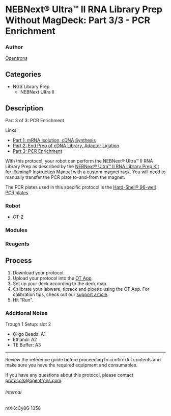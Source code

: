 # NEBNext® Ultra™ II RNA Library Prep Without MagDeck: Part 3/3 - PCR Enrichment

### Author
[Opentrons](http://www.opentrons.com/)

## Categories
* NGS Library Prep
    * NEBNext Ultra II

## Description
Part 3 of 3: PCR Enrichment

Links:
* [Part 1: mRNA Isolution, cDNA Synthesis](./1358-andersen-lab-northwestern-university-part1)
* [Part 2: End Prep of cDNA Library, Adaptor Ligation](./1358-andersen-lab-northwestern-university-part2)
* [Part 3: PCR Enrichment](./1358-andersen-lab-northwestern-university-part3)

With this protocol, your robot can perform the NEBNext® Ultra™ II RNA Library Prep as described by the [NEBNext® Ultra™ II RNA Library Prep Kit for Illumina® Instruction Manual](https://www.neb.com/-/media/catalog/datacards-or-manuals/manuale7770.pdf) with a custom magnet rack. You will need to manually transfer the PCR plate to-and-from the magnet.

The PCR plates used in this specific protocol is the [Hard-Shell® 96-well PCR plates](http://www.bio-rad.com/en-us/sku/hss9601-hard-shell-96-well-pcr-plates-high-profile-semi-skirted-clear-clear?ID=HSS9601).

### Robot
* [OT-2](https://opentrons.com/ot-2)

### Modules

### Reagents

## Process
1. Download your protocol.
2. Upload your protocol into the [OT App](https://opentrons.com/ot-app).
3. Set up your deck according to the deck map.
4. Calibrate your labware, tiprack and pipette using the OT App. For calibration tips, check out our [support article](https://support.opentrons.com/ot-2/getting-started-software-setup/deck-calibration).
5. Hit "Run".


### Additional Notes
Trough 1 Setup: slot 2
* Oligo Beads: A1
* Ethanol: A2
* TE Buffer: A3

---

Review the reference guide before proceeding to confirm kit contents and make sure you have the required equipment and consumables.

If you have any questions about this protocol, please contact protocols@opentrons.com.

###### Internal
mXKcCy8G
1358
